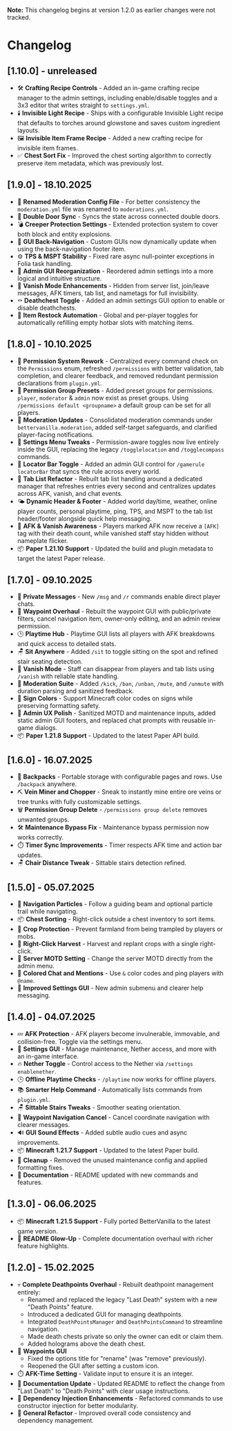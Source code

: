 **Note:** This changelog begins at version 1.2.0 as earlier changes were not tracked.

# Changelog

## [1.10.0] - unreleased

- 🛠️ **Crafting Recipe Controls** - Added an in-game crafting recipe manager to the admin settings, including enable/disable toggles and a 3x3 editor that writes straight to `settings.yml`.
- 🕯️ **Invisible Light Recipe** - Ships with a configurable Invisible Light recipe that defaults to torches around glowstone and saves custom ingredient layouts.
- 🖼️ **Invisible Item Frame Recipe** - Added a new crafting recipe for invisible item frames.
- ✅ **Chest Sort Fix** - Improved the chest sorting algorithm to correctly preserve item metadata, which was previously lost.

## [1.9.0] - 18.10.2025

- 📁 **Renamed Moderation Config File** - For better consistency the `moderation.yml` file was renamed to `moderations.yml`.
- 🚪 **Double Door Sync** - Syncs the state across connected double doors.
- 💣 **Creeper Protection Settings** - Extended protection system to cover both block and entity explosions.
- 🧭 **GUI Back-Navigation** - Custom GUIs now dynamically update when using the back-navigation footer item.
- ⚙️ **TPS & MSPT Stability** - Fixed rare async null-pointer exceptions in Folia task handling.
- 🧩 **Admin GUI Reorganization** - Reordered admin settings into a more logical and intuitive structure.
- 🫥 **Vanish Mode Enhancements** - Hidden from server list, join/leave messages, AFK timers, tab list, and nametags for full invisibility.
- ⚰️ **Deathchest Toggle** - Added an admin settings GUI option to enable or disable deathchests.
- 🔄 **Item Restock Automation** - Global and per-player toggles for automatically refilling empty hotbar slots with matching items.

## [1.8.0] - 10.10.2025

- 🔐 **Permission System Rework** - Centralized every command check on the `Permissions` enum, refreshed `/permissions` with better validation, tab completion, and clearer feedback, and removed redundant permission declarations from `plugin.yml`.
- 🔐 **Permission Group Presets** - Added preset groups for permissions. `player`, `moderator` & `admin` now exist as preset groups. Using `/permissions default <groupname>` a default group can be set for all players.
- 🔨 **Moderation Updates** - Consolidated moderation commands under `bettervanilla.moderation`, added self-target safeguards, and clarified player-facing notifications.
- 🧰 **Settings Menu Tweaks** - Permission-aware toggles now live entirely inside the GUI, replacing the legacy `/togglelocation` and `/togglecompass` commands.
- 🧭 **Locator Bar Toggle** - Added an admin GUI control for `/gamerule locatorBar` that syncs the rule across every world.
- 🧭 **Tab List Refactor** - Rebuilt tab list handling around a dedicated manager that refreshes entries every second and centralizes updates across AFK, vanish, and chat events.
- 🌤️ **Dynamic Header & Footer** - Added world day/time, weather, online player counts, personal playtime, ping, TPS, and MSPT to the tab list header/footer alongside quick help messaging.
- 👻 **AFK & Vanish Awareness** - Players marked AFK now receive a `[AFK]` tag with their death count, while vanished staff stay hidden without nameplate flicker.
- 📦 **Paper 1.21.10 Support** - Updated the build and plugin metadata to target the latest Paper release.

## [1.7.0] - 09.10.2025

- 💬 **Private Messages** - New `/msg` and `/r` commands enable direct player chats.
- 🧭 **Waypoint Overhaul** - Rebuilt the waypoint GUI with public/private filters, cancel navigation item, owner-only editing, and an admin review permission.
- 🕒 **Playtime Hub** - Playtime GUI lists all players with AFK breakdowns and quick access to detailed stats.
- 🪑 **Sit Anywhere** - Added `/sit` to toggle sitting on the spot and refined stair seating detection.
- 🫥 **Vanish Mode** - Staff can disappear from players and tab lists using `/vanish` with reliable state handling.
- 🔨 **Moderation Suite** - Added `/kick`, `/ban`, `/unban`, `/mute`, and `/unmute` with duration parsing and sanitized feedback.
- 🎨 **Sign Colors** - Support Minecraft color codes on signs while preserving formatting safety.
- 🧼 **Admin UX Polish** - Sanitized MOTD and maintenance inputs, added static admin GUI footers, and replaced chat prompts with reusable in-game dialogs.
- 📦 **Paper 1.21.8 Support** - Updated to the latest Paper API build.

## [1.6.0] - 16.07.2025

- 🎒 **Backpacks** - Portable storage with configurable pages and rows. Use `/backpack` anywhere.
- ⛏️ **Vein Miner and Chopper** - Sneak to instantly mine entire ore veins or tree trunks with fully customizable settings.
- 🗑️ **Permission Group Delete** - `/permissions group delete` removes unwanted groups.
- 🛠️ **Maintenance Bypass Fix** - Maintenance bypass permission now works correctly.
- ⏱️ **Timer Sync Improvements** - Timer respects AFK time and action bar updates.
- 🪑 **Chair Distance Tweak** - Sittable stairs detection refined.

## [1.5.0] - 05.07.2025

- 🧚 **Navigation Particles** - Follow a guiding beam and optional particle trail while navigating.
- 📦 **Chest Sorting** - Right-click outside a chest inventory to sort items.
- 🌾 **Crop Protection** - Prevent farmland from being trampled by players or mobs.
- 🌱 **Right-Click Harvest** - Harvest and replant crops with a single right-click.
- 📣 **Server MOTD Setting** - Change the server MOTD directly from the admin menu.
- 🎨 **Colored Chat and Mentions** - Use `&` color codes and ping players with `@name`.
- 🧰 **Improved Settings GUI** - New admin submenu and clearer help messaging.

## [1.4.0] - 04.07.2025

- 💤 **AFK Protection** - AFK players become invulnerable, immovable, and collision-free. Toggle via the settings menu.
- 🧰 **Settings GUI** - Manage maintenance, Nether access, and more with an in-game interface.
- 🔥 **Nether Toggle** - Control access to the Nether via `/settings enablenether`.
- 🕒 **Offline Playtime Checks** - `/playtime` now works for offline players.
- 📚 **Smarter Help Command** - Automatically lists commands from `plugin.yml`.
- 🪑 **Sittable Stairs Tweaks** - Smoother seating orientation.
- 🧭 **Waypoint Navigation Cancel** - Cancel coordinate navigation with clearer messages.
- 🔊 **GUI Sound Effects** - Added subtle audio cues and async improvements.
- 📦 **Minecraft 1.21.7 Support** - Updated to the latest Paper build.
- 🧹 **Cleanup** - Removed the unused maintenance config and applied formatting fixes.
- 📄 **Documentation** - README updated with new commands and features.

## [1.3.0] - 06.06.2025

- 📦 **Minecraft 1.21.5 Support** - Fully ported BetterVanilla to the latest game version.
- 📝 **README Glow-Up** - Complete documentation overhaul with richer feature highlights.

## [1.2.0] - 15.02.2025

- 💀 **Complete Deathpoints Overhaul** - Rebuilt deathpoint management entirely:
  - Renamed and replaced the legacy "Last Death" system with a new "Death Points" feature.
  - Introduced a dedicated GUI for managing deathpoints.
  - Integrated `DeathPointsManager` and `DeathPointsCommand` to streamline navigation.
  - Made death chests private so only the owner can edit or claim them.
  - Added holograms above the death chest.
- 🧭 **Waypoints GUI**
  - Fixed the options title for "rename" (was "remove" previously).
  - Reopened the GUI after setting a custom icon.
- ⏱️ **AFK-Time Setting** - Validate input to ensure it is an integer.
- 📄 **Documentation Update** - Updated README to reflect the change from "Last Death" to "Death Points" with clear usage instructions.
- 🧩 **Dependency Injection Enhancements** - Refactored commands to use constructor injection for better modularity.
- 🧹 **General Refactor** - Improved overall code consistency and dependency management.
